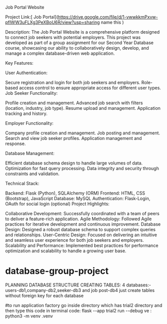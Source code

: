 Job Portal Website

Project Link:[ Job Portal](https://drive.google.com/file/d/1-vwwkkmPxvw-pfIWW3uFLXg3PeXBoU6R/view?usp=sharing name this )

Description:
The Job Portal Website is a comprehensive platform designed to connect job seekers with potential employers. This project was developed as part of a group assignment for our Second Year Database course, showcasing our ability to collaboratively design, develop, and manage a complex database-driven web application.

Key Features:

User Authentication:

Secure registration and login for both job seekers and employers.
Role-based access control to ensure appropriate access for different user types.
Job Seeker Functionality:

Profile creation and management.
Advanced job search with filters (location, industry, job type).
Resume upload and management.
Application tracking and history.

Employer Functionality:

Company profile creation and management.
Job posting and management.
Search and view job seeker profiles.
Application management and response.

Database Management:

Efficient database schema design to handle large volumes of data.
Optimization for fast query processing.
Data integrity and security through constraints and validation.

Technical Stack:

Backend: Flask (Python), SQLAlchemy (ORM)
Frontend: HTML, CSS (Bootstrap), JavaScript
Database: MySQL
Authentication: Flask-Login, OAuth for social login (optional)
Project Highlights:

Collaborative Development: Successfully coordinated with a team of peers to deliver a feature-rich application.
Agile Methodology: Followed Agile practices for iterative development and continuous improvement.
Database Design: Designed a robust database schema to support complex queries and relationships.
User-Centric Design: Focused on delivering an intuitive and seamless user experience for both job seekers and employers.
Scalability and Performance: Implemented best practices for performance optimization and scalability to handle a growing user base.

# database-group-project
PLANNING DATABASE STRUCTURE
CREATING TABLES:
4 databases:-
users-db1,company-db2,seeker-db3 and job post-db4
just create tables without foreign key for each database

#to run application factory
go inside directory which has trial2 directory and then type this code in terminal
code: flask --app trial2 run --debug
ve : python3 -m venv .venv
